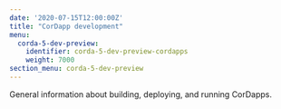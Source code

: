 ```yaml
---
date: '2020-07-15T12:00:00Z'
title: "CorDapp development"
menu:
  corda-5-dev-preview:
    identifier: corda-5-dev-preview-cordapps
    weight: 7000
section_menu: corda-5-dev-preview
---
```


General information about building, deploying, and running CorDapps.
